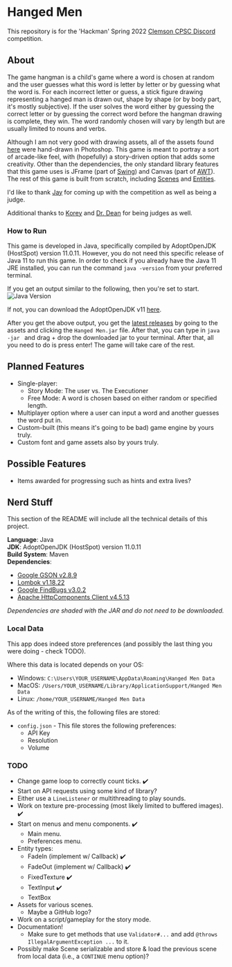 # Hanged Men

This repository is for the 'Hackman' Spring 2022 [Clemson CPSC Discord](https://www.discord.gg/clemsoncpsc) competition.

## About

The game hangman is a child's game where a word is chosen at random and the user guesses what this word is letter by letter or by guessing what the word is. 
For each incorrect letter or guess, a stick figure drawing representing a hanged man is drawn out, shape by shape (or by body part, it's mostly subjective).
If the user solves the word either by guessing the correct letter or by guessing the correct word before the hangman drawing is complete, they win. 
The word randomly chosen will vary by length but are usually limited to nouns and verbs.

Although I am not very good with drawing assets, all of the assets found [here](https://github.com/glitchedcoder/hangman/tree/main/src/main/resources/texture) were hand-drawn in Photoshop.
This game is meant to portray a sort of arcade-like feel, with (hopefully) a story-driven option that adds some creativity.
Other than the dependencies, the only standard library features that this game uses is JFrame (part of [Swing](https://en.wikipedia.org/wiki/Swing_(Java))) and Canvas (part of [AWT](https://en.wikipedia.org/wiki/Abstract_Window_Toolkit)).
The rest of this game is built from scratch, including [Scenes](https://github.com/glitchedcoder/hangman/blob/main/src/main/java/dev/glitchedcoder/hangman/window/Scene.java) and [Entities](https://github.com/glitchedcoder/hangman/blob/main/src/main/java/dev/glitchedcoder/hangman/entity/Entity.java).

I'd like to thank [Jay](https://github.com/Jay-Madden) for coming up with the competition as well as being a judge.

Additional thanks to [Korey](https://github.com/kspalm) and [Dr. Dean](https://people.cs.clemson.edu/~bcdean/) for being judges as well.

### How to Run

This game is developed in Java, specifically compiled by AdoptOpenJDK (HostSpot) version 11.0.11.
However, you do not need this specific release of Java 11 to run this game.
In order to check if you already have the Java 11 JRE installed, you can run the command `java -version` from your preferred terminal.

If you get an output similar to the following, then you're set to start.
![Java Version](https://i.imgur.com/CnZo635.png)

If not, you can download the AdoptOpenJDK v11 [here](https://adoptopenjdk.net/archive.html).

After you get the above output, you get the [latest releases](https://github.com/glitchedcoder/hangman/releases) by going to the assets and clicking the `Hanged Men.jar` file.
After that, you can type in `java -jar ` and drag + drop the downloaded jar to your terminal.
After that, all you need to do is press enter! The game will take care of the rest.

## Planned Features

- Single-player:
  - Story Mode: The user vs. The Executioner
  - Free Mode: A word is chosen based on either random or specified length.
- Multiplayer option where a user can input a word and another guesses the word put in.
- Custom-built (this means it's going to be bad) game engine by yours truly.
- Custom font and game assets also by yours truly.

## Possible Features

- Items awarded for progressing such as hints and extra lives?

## Nerd Stuff

This section of the README will include all the technical details of this project.

**Language**: Java
<br />
**JDK**: AdoptOpenJDK (HostSpot) version 11.0.11
<br />
**Build System**: Maven
<br />
**Dependencies**:

- [Google GSON v2.8.9](https://github.com/google/gson)
- [Lombok v1.18.22](https://github.com/projectlombok/lombok)
- [Google FindBugs v3.0.2](https://github.com/findbugsproject/findbugs)
- [Apache HttpComponents Client v4.5.13](https://github.com/apache/httpcomponents-client)

_Dependencies are shaded with the JAR and do not need to be downloaded._

### Local Data

This app does indeed store preferences (and possibly the last thing you were doing - check TODO).

Where this data is located depends on your OS:
- Windows: `C:\Users\YOUR_USERNAME\AppData\Roaming\Hanged Men Data`
- MacOS: `/Users/YOUR_USERNAME/Library/ApplicationSupport/Hanged Men Data`
- Linux: `/home/YOUR_USERNAME/Hanged Men Data`

As of the writing of this, the following files are stored:
- `config.json` - This file stores the following preferences:
  - API Key
  - Resolution
  - Volume

### TODO

- Change game loop to correctly count ticks. ✔️
- Start on API requests using some kind of library?
- Either use a `LineListener` or multithreading to play sounds.
- Work on texture pre-processing (most likely limited to buffered images). ✔️
- Start on menus and menu components. ✔️
  - Main menu.
  - Preferences menu.
- Entity types:
  - FadeIn (implement w/ Callback) ✔️
  - FadeOut (implement w/ Callback) ✔️
  - FixedTexture ✔️
  - TextInput ✔️
  - TextBox
- Assets for various scenes.
  - Maybe a GitHub logo?
- Work on a script/gameplay for the story mode. 
- Documentation!
  - Make sure to get methods that use `Validator#...` and add `@throws IllegalArgumentException ...` to it.
- Possibly make Scene serializable and store & load the previous scene from local data (i.e., a `CONTINUE` menu option)?